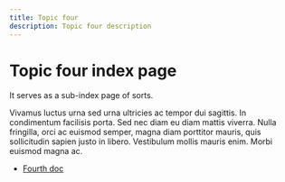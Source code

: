 ```yaml
---
title: Topic four
description: Topic four description
---
```


# Topic four index page

It serves as a sub-index page of sorts.

Vivamus luctus urna sed urna ultricies ac tempor dui sagittis. In condimentum
facilisis porta. Sed nec diam eu diam mattis viverra. Nulla fringilla, orci ac
euismod semper, magna diam porttitor mauris, quis sollicitudin sapien justo in
libero. Vestibulum mollis mauris enim. Morbi euismod magna ac.

- [Fourth doc](fourth-doc.md)

